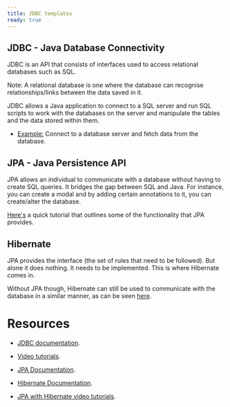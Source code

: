 ```yaml
---
title: JDBC templates
ready: true
---
```


## JDBC - Java Database Connectivity

JDBC is an API that consists of interfaces used to access relational databases such as SQL.

Note: A relational database is one where the database can recognise relationships/links between the data saved in it.

JDBC allows a Java application to connect to a SQL server and run SQL scripts to work with the databases 
on the server and manipulate the tables and the data stored within them.

- [Example:](https://www.tutorialspoint.com/jdbc/jdbc-select-records.htm) Connect to a database server and fetch data from the database.


## JPA - Java Persistence API


JPA allows an individual to communicate with a database without having to create SQL queries. It bridges
the gap between SQL and Java. For instance, you can create a modal and by adding certain annotations to it, you
can create/alter the database.

[Here's](https://www.javaworld.com/article/3373652/java-persistence-with-jpa-and-hibernate-part-1-entities-and-relationships.html) a quick tutorial that outlines some of the functionality that JPA provides.

## Hibernate

JPA provides the interface (the set of rules that need to be followed). But alone it does nothing.
It needs to be implemented. This is where Hibernate comes in.

Without JPA though, Hibernate can still be used to communicate with the database in a similar manner, as can be seen
[here](https://www.tutorialspoint.com/hibernate/hibernate_examples.htm).

# Resources

- [JDBC documentation](https://www.tutorialspoint.com/jdbc/jdbc-introduction.htm).
- [Video tutorials](https://www.youtube.com/playlist?list=PLmCsXDGbJHdhs1dWrgeT1ZoitLGp90I6D).

- [JPA Documentation](https://www.tutorialspoint.com/jpa/index.htm).
- [Hibernate Documentation](https://www.tutorialspoint.com/hibernate/index.htm).

- [JPA with Hibernate video tutorials](https://www.youtube.com/watch?v=LKidsEzqwXw&list=PLgzDdh90-m_TKIz4JNuqh3QarIdKiTS3q).


